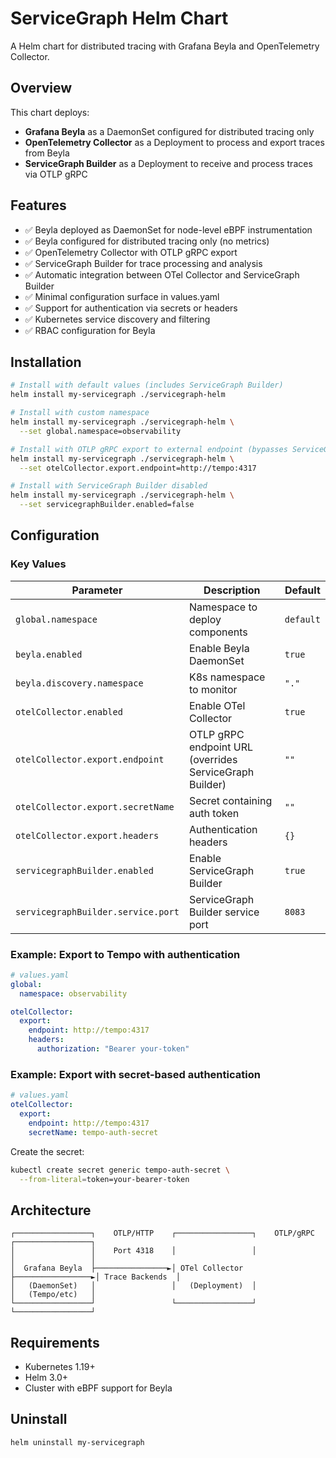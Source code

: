 # ServiceGraph Helm Chart

A Helm chart for distributed tracing with Grafana Beyla and OpenTelemetry Collector.

## Overview

This chart deploys:
- **Grafana Beyla** as a DaemonSet configured for distributed tracing only
- **OpenTelemetry Collector** as a Deployment to process and export traces from Beyla
- **ServiceGraph Builder** as a Deployment to receive and process traces via OTLP gRPC

## Features

- ✅ Beyla deployed as DaemonSet for node-level eBPF instrumentation
- ✅ Beyla configured for distributed tracing only (no metrics)
- ✅ OpenTelemetry Collector with OTLP gRPC export
- ✅ ServiceGraph Builder for trace processing and analysis
- ✅ Automatic integration between OTel Collector and ServiceGraph Builder
- ✅ Minimal configuration surface in values.yaml
- ✅ Support for authentication via secrets or headers
- ✅ Kubernetes service discovery and filtering
- ✅ RBAC configuration for Beyla

## Installation

```bash
# Install with default values (includes ServiceGraph Builder)
helm install my-servicegraph ./servicegraph-helm

# Install with custom namespace
helm install my-servicegraph ./servicegraph-helm \
  --set global.namespace=observability

# Install with OTLP gRPC export to external endpoint (bypasses ServiceGraph Builder)
helm install my-servicegraph ./servicegraph-helm \
  --set otelCollector.export.endpoint=http://tempo:4317

# Install with ServiceGraph Builder disabled
helm install my-servicegraph ./servicegraph-helm \
  --set servicegraphBuilder.enabled=false
```

## Configuration

### Key Values

| Parameter | Description | Default |
|-----------|-------------|---------|
| `global.namespace` | Namespace to deploy components | `default` |
| `beyla.enabled` | Enable Beyla DaemonSet | `true` |
| `beyla.discovery.namespace` | K8s namespace to monitor | `"."` |
| `otelCollector.enabled` | Enable OTel Collector | `true` |
| `otelCollector.export.endpoint` | OTLP gRPC endpoint URL (overrides ServiceGraph Builder) | `""` |
| `otelCollector.export.secretName` | Secret containing auth token | `""` |
| `otelCollector.export.headers` | Authentication headers | `{}` |
| `servicegraphBuilder.enabled` | Enable ServiceGraph Builder | `true` |
| `servicegraphBuilder.service.port` | ServiceGraph Builder service port | `8083` |

### Example: Export to Tempo with authentication

```yaml
# values.yaml
global:
  namespace: observability

otelCollector:
  export:
    endpoint: http://tempo:4317
    headers:
      authorization: "Bearer your-token"
```

### Example: Export with secret-based authentication

```yaml
# values.yaml
otelCollector:
  export:
    endpoint: http://tempo:4317
    secretName: tempo-auth-secret
```

Create the secret:
```bash
kubectl create secret generic tempo-auth-secret \
  --from-literal=token=your-bearer-token
```

## Architecture

```
┌─────────────────┐    OTLP/HTTP    ┌─────────────────┐    OTLP/gRPC     ┌─────────────────┐
│                 │    Port 4318    │                 │                  │                 │
│  Grafana Beyla  ├────────────────►│ OTel Collector  ├─────────────────►│ Trace Backends  │
│   (DaemonSet)   │                 │   (Deployment)  │                  │   (Tempo/etc)   │
└─────────────────┘                 └─────────────────┘                  └─────────────────┘
```

## Requirements

- Kubernetes 1.19+
- Helm 3.0+
- Cluster with eBPF support for Beyla

## Uninstall

```bash
helm uninstall my-servicegraph
```
